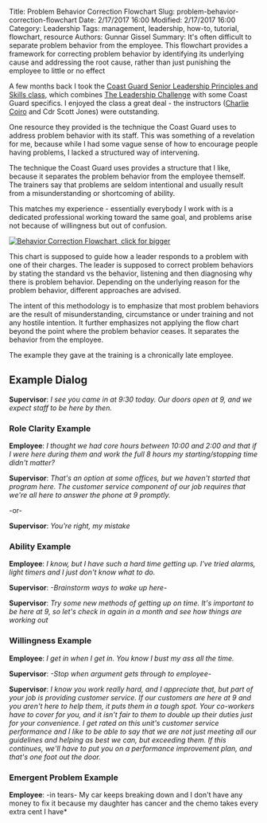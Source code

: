 ﻿Title: Problem Behavior Correction Flowchart
Slug: problem-behavior-correction-flowchart
Date: 2/17/2017 16:00
Modified: 2/17/2017 16:00
Category: Leadership
Tags: management, leadership, how-to, tutorial, flowchart, resource
Authors: Gunnar Gissel
Summary: It's often difficult to separate problem behavior from the employee.  This flowchart provides a framework for correcting problem behavior by identifying its underlying cause and addressing the root cause, rather than just punishing the employee to little or no effect


A few months back I took the [Coast Guard Senior Leadership Principles and Skills class,](https://www.uscg.mil/leadership/courses/all_slps.asp) which combines [The Leadership Challenge](www.leadershipchallenge.com/home.aspx) with some Coast Guard specifics.  I enjoyed the class a great deal - the instructors ([Charlie Coiro](mediaeducationlab.com/about/charlie-coiro) and Cdr Scott Jones) were outstanding.


One resource they provided is the technique the Coast Guard uses to address problem behavior with its staff.  This was something of a revelation for me, because while I had some vague sense of how to encourage people having problems, I lacked a structured way of intervening.  


The technique the Coast Guard uses provides a structure that I like, because it separates the problem behavior from the employee themself.  The trainers say that problems are seldom intentional and usually result from a misunderstanding or shortcoming of ability.  


This matches my experience - essentially everybody I work with is a dedicated professional working toward the same goal, and problems arise not because of willingness but out of confusion.


<a target="_blank" href="i.imgur.com/AiRZMuw.png"><img alt="Behavior Correction Flowchart, click for bigger" title="Behavior Correction Flowchart, click for bigger" src="i.imgur.com/AiRZMuwl.png"></a>


This chart is supposed to guide how a leader responds to a problem with one of their charges.  The leader is supposed to correct problem behaviors by stating the standard vs the behavior, listening and then diagnosing why there is problem behavior.  Depending on the underlying reason for the problem behavior, different approaches are advised.


The intent of this methodology is to emphasize that most problem behaviors are the result of misunderstanding, circumstance or under training and not any hostile intention.  It further emphasizes not applying the flow chart beyond the point where the problem behavior ceases.  It separates the behavior from the employee.


The example they gave at the training is a chronically late employee.


Example Dialog
----------------


**Supervisor**: *I see you came in at 9:30 today.  Our doors open at 9, and we expect staff to be here by then.*


### Role Clarity Example


**Employee**: *I thought we had core hours between 10:00 and 2:00 and that if I were here during them and work the full 8 hours my starting/stopping time didn't matter?*


**Supervisor**: *That's an option at some offices, but we haven't started that program here.  The customer service component of our job requires that we're all here to answer the phone at 9 promptly.*


-or-


**Supervisor**:  *You're right, my mistake*


### Ability Example


**Employee**:  *I know, but I have such a hard time getting up.  I've tried alarms, light timers and I just don't know what to do.*


**Supervisor**:  *-Brainstorm ways to wake up here-*


**Supervisor**:  *Try some new methods of getting up on time.  It's important to be here at 9, so let's check in again in a month and see how things are working out*


### Willingness Example


**Employee**: *I get in when I get in.  You know I bust my ass all the time.*


**Supervisor**: *-Stop when argument gets through to employee-* 


**Supervisor**: *I know you work really hard, and I appreciate that, but part of your job is providing customer service.  If our customers are here at 9 and you aren't here to help them, it puts them in a tough spot.  Your co-workers have to cover for you, and it isn't fair to them to double up their duties just for your convenience.  I get rated on this unit's customer service performance and I like to be able to say that we are not just meeting all our guidelines and helping as best we can, but exceeding them.  If this continues, we'll have to put you on a performance improvement plan, and that's one foot out the door.*


### Emergent Problem Example


**Employee**: -in tears- My car keeps breaking down and I don't have any money to fix it because my daughter has cancer and the chemo takes every extra cent I have*